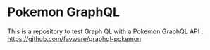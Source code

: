 # Pokemon GraphQL

This is a repository to test Graph QL with a Pokemon GraphQL API : https://github.com/favware/graphql-pokemon
